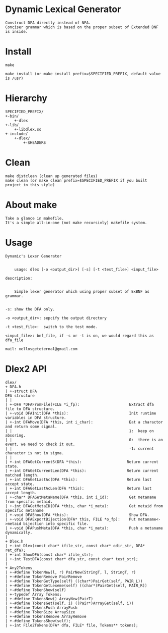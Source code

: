 Dynamic Lexical Generator
=============================
	Construct DFA directly instead of NFA.
	Conciser grammar which is based on the proper subset of Extended BNF is inside.

Install
=======
	make

	make install (or make install prefix=$SPECIFIED_PREFIX, default value is /usr)

Hierarchy
=========
	SPECIFIED_PREFIX/
	+-bin/
		+-dlex
	+-lib/
		+-libdlex.so
	+-include/
		+-dlex/
			+-$HEADERS

Clean
======
	make distclean (clean up generated files)
	make clean (or make clean prefix=$SPECIFIED_PREFIX if you built project in this style)

About make
==========
	Take a glance in makefile.
	It's a simple all-in-one (not make recursivly) makefile system.

Usage
=====
	Dynamic's Lexer Generator


	    usage: dlex [-o <output_dir>] [-s] [-t <test_file>] <input_file>

	description:


	    Simple lexer generator which using proper subset of ExBNF as grammar.


	-s: show the DFA only.

	-o <output_dir>: sepcify the output directory

	-t <test_file>:  switch to the test mode.

	<input_file>: bnf_file, if -s or -t is on, we would regard this as dfa_file

	mail: xellosgeteternal@gmail.com

Dlex2 API
=============
	dlex/
	+ DFA.h
	| +-struct DFA																				 DFA structure
	| |
	| +-DFA *DFAFromFile(FILE *i_fp):                      Extract dfa file to DFA structure.
	| +-void DFAInit(DFA *this):                           Init runtime variables in DFA structure.
	| +-int DFAMove(DFA *this, int i_char):                Eat a charactor and return some signal.
	| |                                                    1:  keep on absoring.
	| |                                                    0:  there is an event, we need to check it out.
	| |                                                    -1: current charactor is not in sigma.
	| |
	| +-int DFAGetCurrentS(DFA *this):                    Return current state.
	| +-int DFAGetCurrentLen(DFA *this):                  Return current matched length.
	| +-int DFAGetLastAc(DFA *this):                      Return last accept state.
	| +-int DFAGetLastAcLen(DFA *this):                   Return last accept length.
	| +-char* DFAGetMetaName(DFA *this, int i_id):         Get metaname from specific metaid.
	| +-int DFAGetMetaID(DFA *this, char *i_meta):         Get metaid from specific metaname
	| +-void DFAShow(DFA *this):                           Show DFA.
	| +-void DFAExportBijection(DFA* this, FILE *o_fp):    Put metaname<->metaid bijection into specific file.
	| +-void DFAPushMeta(DFA *this, char *i_meta):         Push a metaname dynamically.
	|
	+ Dlex.h
	| +-int Dlex(const char* ifile_str, const char* odir_str, DFA* ret_dfa);
	| +-int ShowDFA(const char* ifile_str);
	| +-int TestDFA(const char* dfa_str, const char* test_str);
	|
	+ Any2Tokens
	| +-#define TokenNew(l, r) PairNew(StringT, l, StringT, r)
	| +-#define TokenRemove PairRemove
	| +-#define TokenGetType(self) ((char*)PairGet(self, PAIR_L))
	| +-#define TokenGetLexeme(self) ((char*)PairGet(self, PAIR_R))
	| +-#define TokenShow(self)
	| +-typedef Array Tokens;
	| +-#define TokensNew() ArrayNew(PairT)
	| +-#define TokensGet(self, i) ((Pair*)ArrayGet(self, i))
	| +-#define TokensPush ArrayPush
	| +-#define TokenSize ArraySize
	| +-#define TokensRemove ArrayRemove
	| +-#define TokensShow(self);
	| +-int File2Tokens(DFA* dfa, FILE* file, Tokens** tokens);
